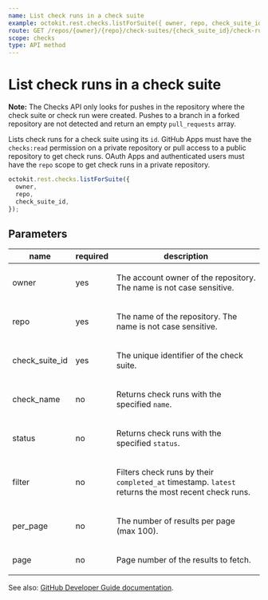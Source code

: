 ```yaml
---
name: List check runs in a check suite
example: octokit.rest.checks.listForSuite({ owner, repo, check_suite_id })
route: GET /repos/{owner}/{repo}/check-suites/{check_suite_id}/check-runs
scope: checks
type: API method
---
```


# List check runs in a check suite

**Note:** The Checks API only looks for pushes in the repository where the check suite or check run were created. Pushes to a branch in a forked repository are not detected and return an empty `pull_requests` array.

Lists check runs for a check suite using its `id`. GitHub Apps must have the `checks:read` permission on a private repository or pull access to a public repository to get check runs. OAuth Apps and authenticated users must have the `repo` scope to get check runs in a private repository.

```js
octokit.rest.checks.listForSuite({
  owner,
  repo,
  check_suite_id,
});
```

## Parameters

<table>
  <thead>
    <tr>
      <th>name</th>
      <th>required</th>
      <th>description</th>
    </tr>
  </thead>
  <tbody>
    <tr><td>owner</td><td>yes</td><td>

The account owner of the repository. The name is not case sensitive.

</td></tr>
<tr><td>repo</td><td>yes</td><td>

The name of the repository. The name is not case sensitive.

</td></tr>
<tr><td>check_suite_id</td><td>yes</td><td>

The unique identifier of the check suite.

</td></tr>
<tr><td>check_name</td><td>no</td><td>

Returns check runs with the specified `name`.

</td></tr>
<tr><td>status</td><td>no</td><td>

Returns check runs with the specified `status`.

</td></tr>
<tr><td>filter</td><td>no</td><td>

Filters check runs by their `completed_at` timestamp. `latest` returns the most recent check runs.

</td></tr>
<tr><td>per_page</td><td>no</td><td>

The number of results per page (max 100).

</td></tr>
<tr><td>page</td><td>no</td><td>

Page number of the results to fetch.

</td></tr>
  </tbody>
</table>

See also: [GitHub Developer Guide documentation](https://docs.github.com/enterprise-cloud@latest//rest/reference/checks#list-check-runs-in-a-check-suite).
